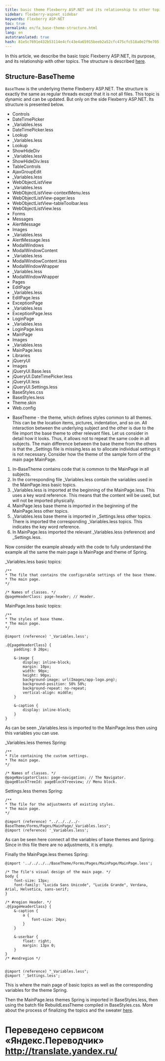 ```yaml
--- 
title: basic theme Flexberry ASP.NET and its relationship to other topics 
sidebar: flexberry-aspnet_sidebar 
keywords: Flexberry ASP-NET 
toc: true 
permalink: en/fa_base-theme-structure.html 
lang: en 
autotranslated: true 
hash: 81e5c7691e432b53114e4cfc43e4a65915beeb2a52cfc475cfc518a0e2f9e705 
--- 
```


In this article, we describe the basic topic Flexberry ASP.NET, its purpose, and its relationship with other topics. The structure is described [here](fa_theme-structure.html). 

## Structure-BaseTheme 

`BaseTheme` is the underlying theme Flexberry ASP.NET. The structure is exactly the same as regular threads except that it is not all files. This topic is dynamic and can be updated. But only on the side Flexberry ASP.NET. Its structure is presented below. 

* Controls 
* DateTimePicker 
* _Variables.less 
* DateTimePicker.less 
* Lookup 
* _Variables.less 
* Lookup 
* ShowHideDiv 
* _Variables.less 
* ShowHideDiv.less 
* TableControls 
* AjaxGroupEdit 
* _Variables.less 
* WebObjectListView 
* _Variables.less 
* WebObjectListView-contextMenu.less 
* WebObjectListView-pager.less 
* WebObjectListView-tableToolbar.less 
* WebObjectListView.less 
* Forms 
* Messages 
* AlertMessage 
* Images 
* _Variables.less 
* AlertMessage.less 
* ModalWindows 
* ModalWindowContent 
* _Variables.less 
* ModalWindowContent.less 
* ModalWindowWrapper 
* _Variables.less 
* ModalWindowWrapper 
* Pages 
* EditPage 
* _Variables.less 
* EditPage.less 
* ExceptionPage 
* _Variables.less 
* ExceptionPage.less 
* LoginPage 
* _Variables.less 
* LoginPage.less 
* MainPage 
* Images 
* _Variables.less 
* MainPage.less 
* Libraries 
* jQueryUI 
* Images 
* jQueryUI.Base.less 
* jQueryUI.DateTimePicker.less 
* jQueryUI.less 
* jQueryUI.Settings.less 
* BaseStyles.css 
* BaseStyles.less 
* Theme.skin 
* Web.config 

- BaseTheme - the theme, which defines styles common to all themes. This can be the location items, pictures, indentation, and so on. All interaction between the underlying subject and the other is due to the file import the base theme to other relevant files. Let us consider in detail how it looks. Thus, it allows not to repeat the same code in all subjects. The main difference between the base theme from the others is that the _Settings file is missing.less as to allocate individual settings it is not necessary. Consider how the theme of the sample form of the main page MainPage. 

1. In-BaseTheme contains code that is common to the MainPage in all subjects. 
2. In the corresponding file _Variables.less contain the variables used in the MainPage.less basic topics. 
3. _Variables.less is imported at the beginning of the MainPage.less. This uses a key word reference. This means that the content will be used, but will not be imported physically. 
4. MainPage.less base theme is imported in the beginning of the MainPage.less other topics. 
5. _Variables.less base theme is imported in _Settings.less other topics. There is imported the corresponding _Variables.less topics. This indicates the key word reference. 
6. In MainPage.less imported the relevant _Variables.less (reference) and _Settings.less. 


Now consider the example already with the code to fully understand the example all the same the main page is MainPage and theme of Spring. 

_Variables.less basic topics: 

```less
/** 
* The file that contains the configurable settings of the base theme. 
* The main page. 
*/

/* Names of classes. */
@pageHeaderClass: page-header; // Header. 
``` 

MainPage.less basic topics: 

```less
/** 
* The styles of base theme. 
* The main page. 
*/

@import (reference) '_Variables.less';

.@{pageHeaderClass} {
    padding: 0 20px;

    &-image {
        display: inline-block;
        margin: 10px;
        width: 90px;
        height: 90px;
        background-image: url(Images/app-logo.png);
        background-position: 50% 50%;
        background-repeat: no-repeat;
        vertical-align: middle;
    }

    &-caption {
        display: inline-block;
    }
}
``` 

As can be seen _Variables.less is imported to the MainPage.less then using this variables you can use. 

_Variables.less themes Spring: 

```less
/** 
* File containing the custom settings. 
* The main page. 
*/

/* Names of classes. */
@pageNavigatorClass: page-navigation; // The Navigator. 
@pageBlockTreeId: pageBlockTreeview; // Menu block. 
``` 

Settings.less themes Spring: 

```less
/** 
* The file for the adjustments of existing styles. 
* The main page. 
*/

@import (reference) "../../../../- BaseTheme/Forms/Pages/MainPage/_Variables.less";
@import (reference) '_Variables.less';
``` 


As can be seen here connect all the variables of base themes and Spring. Since in this file there are no adjustments, it is empty. 

Finally the MainPage.less themes Spring: 

```less
@import '../../../../BaseTheme/Forms/Pages/MainPage/MainPage.less';

/* The file's visual design of the main page. */
body {
    font-size: 13px;
    font-family: "Lucida Sans Unicode", "Lucida Grande", Verdana, Arial, Helvetica, sans-serif;
}

/* #region Header. */
.@{pageHeaderClass} {
    &-caption {
        a {
            font-size: 24px;
        }
    }

    &-userbar {
        float: right;
        margin: 13px 0;
    }
}
/* #endregion */


@import (reference) "_Variables.less";
@import '_Settings.less';
``` 

This is where the main page of basic topics as well as the corresponding variables for the theme Spring. 

Then the MainPage.less themes Spring is imported in BaseStyles.less, then using the batch file RebuildLessTheme compiled in BaseStyles.css. More about the process of finalizing the topics and the sweater [here](fa_change-theme.html). 



 # Переведено сервисом «Яндекс.Переводчик» http://translate.yandex.ru/